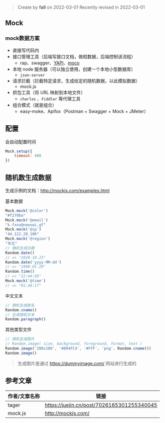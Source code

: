 > Create by **fall** on 2022-03-01
> Recently revised in 2022-03-01

## Mock

### mock数据方案

- 直接写代码内
- 接口管理工具（后端写接口文档，做假数据，后端控制该流程）
  - rap、swagger、[YAPI](https://hellosean1025.github.io/yapi/documents/)、[moco](https://link.juejin.cn?target=https%3A%2F%2Fgithub.com%2Fdreamhead%2Fmoco) 
- 本地 node 服务器（可以独立使用，创建一个本地小型数据库）
  - `json-server` 
- 请求拦截（拦截特定请求，生成给定的随机数据，以此模拟数据）
  - mock.js 
- 抓包工具（将 URL 映射到本地文件）
  - `charles` 、`Fiddler` 等代理工具
- 组合模式（就是组合）
  - easy-moke、Apifox（Postman + Swagger + Mock + JMeter）



## 配置

会自动配置时间

```js
Mock.setup({
    timeout: 400
})
```





## 随机数生成数据

生成示例的文档：http://mockjs.com/examples.html

基本数据

```js
Mock.mock('@color') 
"#f279ba"
Mock.mock('@email')
"k.fxnx@newvwi.gf"
Mock.mock('@ip')
"44.122.28.106"
Mock.mock('@region')
"东北"
// 随机生成日期
Random.date()
// => "2020-10-23"
Random.date('yyyy-MM-dd')
// => "1998-01-29"
Random.time()
// => "22:44:56"
Mock.mock('@time')
// => "01:48:17"
```

中文文本

```js
// 随机生成姓名
Random.cname()
// 生成随机文本
Random.paragraph()
```

其他类型文件

```js
// 随机生成图片
// Random.image( size, background, foreground, format, text )
Random.image('200x100', '#894FC4', '#FFF', 'png', Random.cname())
Random.image()
```

> 生成图片是通过 https://dummyimage.com/ 网站进行生成的

## 参考文章

| 作者/文章名称 | 链接                                       |
| ------------- | ------------------------------------------ |
| tager         | https://juejin.cn/post/7026165301255340045 |
| mock.js       | http://mockjs.com/                         |


